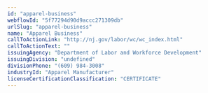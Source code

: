 ```yaml
---
id: "apparel-business"
webflowId: "5f77294d90d9accc271309db"
urlSlug: "apparel-business"
name: "Apparel Business"
callToActionLink: "http://nj.gov/labor/wc/wc_index.html"
callToActionText: ""
issuingAgency: "Department of Labor and Workforce Development"
issuingDivision: "undefined"
divisionPhone: "(609) 984-3008"
industryId: "Apparel Manufacturer"
licenseCertificationClassification: "CERTIFICATE"
---
```

